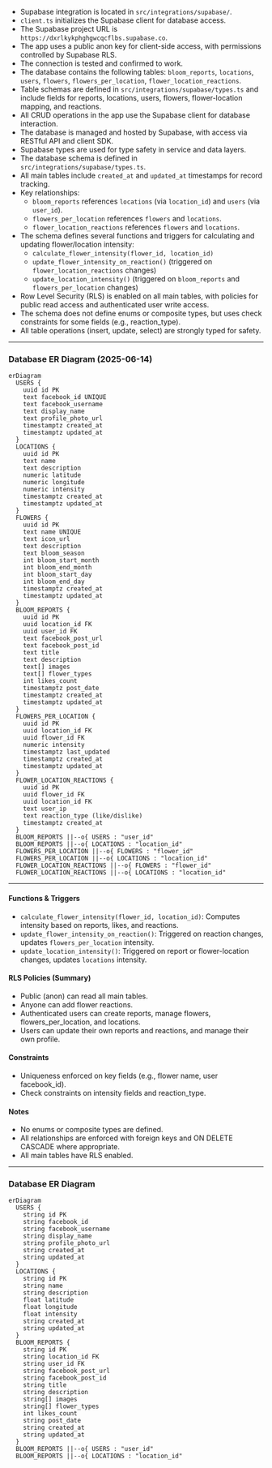 - Supabase integration is located in `src/integrations/supabase/`.
- `client.ts` initializes the Supabase client for database access.
- The Supabase project URL is `https://dxrlkykphghgwcqcflbs.supabase.co`.
- The app uses a public anon key for client-side access, with permissions controlled by Supabase RLS.
- The connection is tested and confirmed to work.
- The database contains the following tables: `bloom_reports`, `locations`, `users`, `flowers`, `flowers_per_location`, `flower_location_reactions`.
- Table schemas are defined in `src/integrations/supabase/types.ts` and include fields for reports, locations, users, flowers, flower-location mapping, and reactions.
- All CRUD operations in the app use the Supabase client for database interaction.
- The database is managed and hosted by Supabase, with access via RESTful API and client SDK.
- Supabase types are used for type safety in service and data layers.
- The database schema is defined in `src/integrations/supabase/types.ts`.
- All main tables include `created_at` and `updated_at` timestamps for record tracking.
- Key relationships:
  - `bloom_reports` references `locations` (via `location_id`) and `users` (via `user_id`).
  - `flowers_per_location` references `flowers` and `locations`.
  - `flower_location_reactions` references `flowers` and `locations`.
- The schema defines several functions and triggers for calculating and updating flower/location intensity:
  - `calculate_flower_intensity(flower_id, location_id)`
  - `update_flower_intensity_on_reaction()` (triggered on `flower_location_reactions` changes)
  - `update_location_intensity()` (triggered on `bloom_reports` and `flowers_per_location` changes)
- Row Level Security (RLS) is enabled on all main tables, with policies for public read access and authenticated user write access.
- The schema does not define enums or composite types, but uses check constraints for some fields (e.g., reaction_type).
- All table operations (insert, update, select) are strongly typed for safety.

---

### Database ER Diagram (2025-06-14)

```mermaid
erDiagram
  USERS {
    uuid id PK
    text facebook_id UNIQUE
    text facebook_username
    text display_name
    text profile_photo_url
    timestamptz created_at
    timestamptz updated_at
  }
  LOCATIONS {
    uuid id PK
    text name
    text description
    numeric latitude
    numeric longitude
    numeric intensity
    timestamptz created_at
    timestamptz updated_at
  }
  FLOWERS {
    uuid id PK
    text name UNIQUE
    text icon_url
    text description
    text bloom_season
    int bloom_start_month
    int bloom_end_month
    int bloom_start_day
    int bloom_end_day
    timestamptz created_at
    timestamptz updated_at
  }
  BLOOM_REPORTS {
    uuid id PK
    uuid location_id FK
    uuid user_id FK
    text facebook_post_url
    text facebook_post_id
    text title
    text description
    text[] images
    text[] flower_types
    int likes_count
    timestamptz post_date
    timestamptz created_at
    timestamptz updated_at
  }
  FLOWERS_PER_LOCATION {
    uuid id PK
    uuid location_id FK
    uuid flower_id FK
    numeric intensity
    timestamptz last_updated
    timestamptz created_at
    timestamptz updated_at
  }
  FLOWER_LOCATION_REACTIONS {
    uuid id PK
    uuid flower_id FK
    uuid location_id FK
    text user_ip
    text reaction_type (like/dislike)
    timestamptz created_at
  }
  BLOOM_REPORTS ||--o{ USERS : "user_id"
  BLOOM_REPORTS ||--o{ LOCATIONS : "location_id"
  FLOWERS_PER_LOCATION ||--o{ FLOWERS : "flower_id"
  FLOWERS_PER_LOCATION ||--o{ LOCATIONS : "location_id"
  FLOWER_LOCATION_REACTIONS ||--o{ FLOWERS : "flower_id"
  FLOWER_LOCATION_REACTIONS ||--o{ LOCATIONS : "location_id"
```

---

#### Functions & Triggers
- `calculate_flower_intensity(flower_id, location_id)`: Computes intensity based on reports, likes, and reactions.
- `update_flower_intensity_on_reaction()`: Triggered on reaction changes, updates `flowers_per_location` intensity.
- `update_location_intensity()`: Triggered on report or flower-location changes, updates `locations` intensity.

#### RLS Policies (Summary)
- Public (anon) can read all main tables.
- Anyone can add flower reactions.
- Authenticated users can create reports, manage flowers, flowers_per_location, and locations.
- Users can update their own reports and reactions, and manage their own profile.

#### Constraints
- Uniqueness enforced on key fields (e.g., flower name, user facebook_id).
- Check constraints on intensity fields and reaction_type.

#### Notes
- No enums or composite types are defined.
- All relationships are enforced with foreign keys and ON DELETE CASCADE where appropriate.
- All main tables have RLS enabled.

---

### Database ER Diagram

```mermaid
erDiagram
  USERS {
    string id PK
    string facebook_id
    string facebook_username
    string display_name
    string profile_photo_url
    string created_at
    string updated_at
  }
  LOCATIONS {
    string id PK
    string name
    string description
    float latitude
    float longitude
    float intensity
    string created_at
    string updated_at
  }
  BLOOM_REPORTS {
    string id PK
    string location_id FK
    string user_id FK
    string facebook_post_url
    string facebook_post_id
    string title
    string description
    string[] images
    string[] flower_types
    int likes_count
    string post_date
    string created_at
    string updated_at
  }
  BLOOM_REPORTS ||--o{ USERS : "user_id"
  BLOOM_REPORTS ||--o{ LOCATIONS : "location_id"
``` 